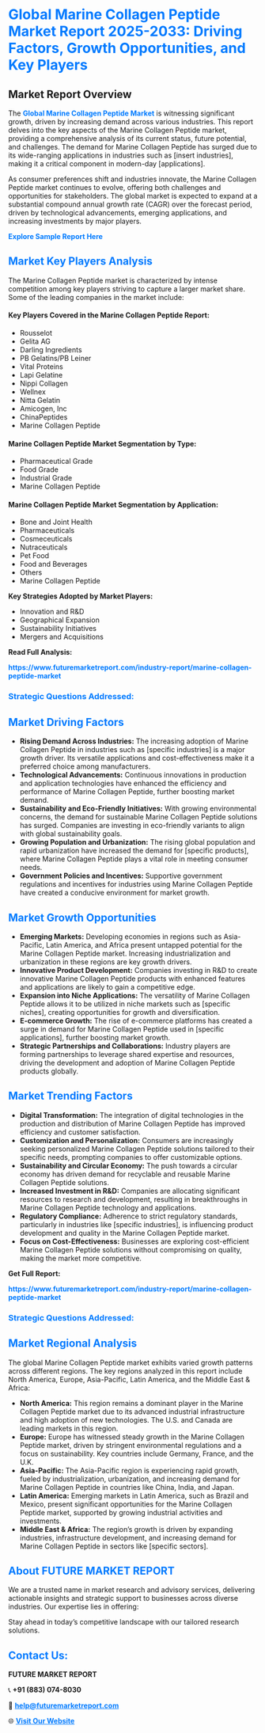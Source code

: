 <h1 style="color: #007BFF;">Global Marine Collagen Peptide Market Report 2025-2033: Driving Factors, Growth Opportunities, and Key Players</h1>

<section id="overview">
<h2>Market Report Overview</h2>
<p>The <a href="https://www.futuremarketreport.com/industry-report/marine-collagen-peptide-market" style="color: #007BFF; text-decoration: none;"><strong>Global Marine Collagen Peptide Market</strong></a> is witnessing significant growth, driven by increasing demand across various industries. This report delves into the key aspects of the Marine Collagen Peptide market, providing a comprehensive analysis of its current status, future potential, and challenges. The demand for Marine Collagen Peptide has surged due to its wide-ranging applications in industries such as [insert industries], making it a critical component in modern-day [applications].</p>
<p>As consumer preferences shift and industries innovate, the Marine Collagen Peptide market continues to evolve, offering both challenges and opportunities for stakeholders. The global market is expected to expand at a substantial compound annual growth rate (CAGR) over the forecast period, driven by technological advancements, emerging applications, and increasing investments by major players.</p>
</section>

<section id="overview">
<p><a href="https://www.futuremarketreport.com/request-sample/reportId=97210" style="color: #007BFF; text-decoration: none;"><strong>Explore Sample Report Here</strong></a></p>
</section>

<section id="key-players">
<h2 style="color: #007BFF;">Market Key Players Analysis</h2>
<p>The Marine Collagen Peptide market is characterized by intense competition among key players striving to capture a larger market share. Some of the leading companies in the market include:</p>
<h4>Key Players Covered in the Marine Collagen Peptide Report:</h4>
<ul><li>Rousselot</li><li>Gelita AG</li><li>Darling Ingredients</li><li>PB Gelatins/PB Leiner</li><li>Vital Proteins</li><li>Lapi Gelatine</li><li>Nippi Collagen</li><li>Wellnex</li><li>Nitta Gelatin</li><li>Amicogen, Inc</li><li>ChinaPeptides</li><li>Marine Collagen Peptide</li></ul>
<h4>Marine Collagen Peptide Market Segmentation by Type:</h4>
<ul><li>Pharmaceutical Grade</li><li>Food Grade</li><li>Industrial Grade</li><li>Marine Collagen Peptide</li></ul>

<h4>Marine Collagen Peptide Market Segmentation by Application:</h4>
<ul><li>Bone and Joint Health</li><li>Pharmaceuticals</li><li>Cosmeceuticals</li><li>Nutraceuticals</li><li>Pet Food</li><li>Food and Beverages</li><li>Others</li><li>Marine Collagen Peptide</li></ul>
<p><strong>Key Strategies Adopted by Market Players:</strong></p>
<ul>
<li>Innovation and R&D</li>
<li>Geographical Expansion</li>
<li>Sustainability Initiatives</li>
<li>Mergers and Acquisitions</li>
</ul>
</section>

<section>
<p><strong>Read Full Analysis: </strong></p><a href="https://www.futuremarketreport.com/industry-report/marine-collagen-peptide-market" style="color: #007BFF; text-decoration: none;"><strong>https://www.futuremarketreport.com/industry-report/marine-collagen-peptide-market</strong></a>
<h3 style="color: #007BFF;">Strategic Questions Addressed:</h3>
</section>

<section id="driving-factors">
<h2 style="color: #007BFF;">Market Driving Factors</h2>
<ul>
<li><strong>Rising Demand Across Industries:</strong> The increasing adoption of Marine Collagen Peptide in industries such as [specific industries] is a major growth driver. Its versatile applications and cost-effectiveness make it a preferred choice among manufacturers.</li>
<li><strong>Technological Advancements:</strong> Continuous innovations in production and application technologies have enhanced the efficiency and performance of Marine Collagen Peptide, further boosting market demand.</li>
<li><strong>Sustainability and Eco-Friendly Initiatives:</strong> With growing environmental concerns, the demand for sustainable Marine Collagen Peptide solutions has surged. Companies are investing in eco-friendly variants to align with global sustainability goals.</li>
<li><strong>Growing Population and Urbanization:</strong> The rising global population and rapid urbanization have increased the demand for [specific products], where Marine Collagen Peptide plays a vital role in meeting consumer needs.</li>
<li><strong>Government Policies and Incentives:</strong> Supportive government regulations and incentives for industries using Marine Collagen Peptide have created a conducive environment for market growth.</li>
</ul>
</section>

<section id="growth-opportunities">
<h2 style="color: #007BFF;">Market Growth Opportunities</h2>
<ul>
<li><strong>Emerging Markets:</strong> Developing economies in regions such as Asia-Pacific, Latin America, and Africa present untapped potential for the Marine Collagen Peptide market. Increasing industrialization and urbanization in these regions are key growth drivers.</li>
<li><strong>Innovative Product Development:</strong> Companies investing in R&D to create innovative Marine Collagen Peptide products with enhanced features and applications are likely to gain a competitive edge.</li>
<li><strong>Expansion into Niche Applications:</strong> The versatility of Marine Collagen Peptide allows it to be utilized in niche markets such as [specific niches], creating opportunities for growth and diversification.</li>
<li><strong>E-commerce Growth:</strong> The rise of e-commerce platforms has created a surge in demand for Marine Collagen Peptide used in [specific applications], further boosting market growth.</li>
<li><strong>Strategic Partnerships and Collaborations:</strong> Industry players are forming partnerships to leverage shared expertise and resources, driving the development and adoption of Marine Collagen Peptide products globally.</li>
</ul>
</section>

<section id="trending-factors">
<h2 style="color: #007BFF;">Market Trending Factors</h2>
<ul>
<li><strong>Digital Transformation:</strong> The integration of digital technologies in the production and distribution of Marine Collagen Peptide has improved efficiency and customer satisfaction.</li>
<li><strong>Customization and Personalization:</strong> Consumers are increasingly seeking personalized Marine Collagen Peptide solutions tailored to their specific needs, prompting companies to offer customizable options.</li>
<li><strong>Sustainability and Circular Economy:</strong> The push towards a circular economy has driven demand for recyclable and reusable Marine Collagen Peptide solutions.</li>
<li><strong>Increased Investment in R&D:</strong> Companies are allocating significant resources to research and development, resulting in breakthroughs in Marine Collagen Peptide technology and applications.</li>
<li><strong>Regulatory Compliance:</strong> Adherence to strict regulatory standards, particularly in industries like [specific industries], is influencing product development and quality in the Marine Collagen Peptide market.</li>
<li><strong>Focus on Cost-Effectiveness:</strong> Businesses are exploring cost-efficient Marine Collagen Peptide solutions without compromising on quality, making the market more competitive.</li>
</ul>
</section>

<section>
<p><strong>Get Full Report: </strong></p><a href="https://www.futuremarketreport.com/industry-report/marine-collagen-peptide-market" style="color: #007BFF; text-decoration: none;"><strong>https://www.futuremarketreport.com/industry-report/marine-collagen-peptide-market</strong></a>
<h3 style="color: #007BFF;">Strategic Questions Addressed:</h3>
</section>


<section id="regional-analysis">
<h2 style="color: #007BFF;">Market Regional Analysis</h2>
<p>The global Marine Collagen Peptide market exhibits varied growth patterns across different regions. The key regions analyzed in this report include North America, Europe, Asia-Pacific, Latin America, and the Middle East & Africa:</p>
<ul>
<li><strong>North America:</strong> This region remains a dominant player in the Marine Collagen Peptide market due to its advanced industrial infrastructure and high adoption of new technologies. The U.S. and Canada are leading markets in this region.</li>
<li><strong>Europe:</strong> Europe has witnessed steady growth in the Marine Collagen Peptide market, driven by stringent environmental regulations and a focus on sustainability. Key countries include Germany, France, and the U.K.</li>
<li><strong>Asia-Pacific:</strong> The Asia-Pacific region is experiencing rapid growth, fueled by industrialization, urbanization, and increasing demand for Marine Collagen Peptide in countries like China, India, and Japan.</li>
<li><strong>Latin America:</strong> Emerging markets in Latin America, such as Brazil and Mexico, present significant opportunities for the Marine Collagen Peptide market, supported by growing industrial activities and investments.</li>
<li><strong>Middle East & Africa:</strong> The region’s growth is driven by expanding industries, infrastructure development, and increasing demand for Marine Collagen Peptide in sectors like [specific sectors].</li>
</ul>
</section>

<footer>
<h2 style="color: #007BFF;">About FUTURE MARKET REPORT</h2>
<p>We are a trusted name in market research and advisory services, delivering actionable insights and strategic support to businesses across diverse industries. Our expertise lies in offering:</p>

<p>Stay ahead in today’s competitive landscape with our tailored research solutions.</p>

<h2 style="color: #007BFF;">Contact Us:</h2>
<p><strong>FUTURE MARKET REPORT</strong></p>
<p>📞 <strong>+91 (883) 074-8030</strong></p>
<p>📧 <strong><a href="mailto:help@futuremarketreport.com" style="color: #007BFF;">help@futuremarketreport.com</a></strong></p>
<p>🌐 <strong><a href="https://www.futuremarketreport.com/" style="color: #007BFF;">Visit Our Website</a></strong></p>
</footer>